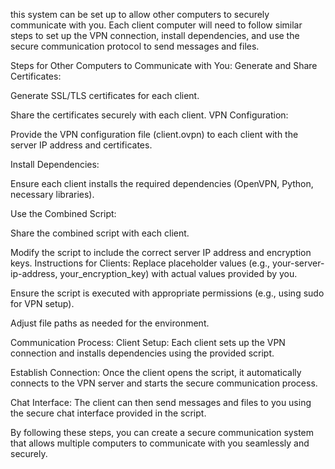 this system can be set up to allow other computers to securely communicate with you. Each client computer will need to follow similar steps to set up the VPN connection, install dependencies, and use the secure communication protocol to send messages and files.

Steps for Other Computers to Communicate with You:
Generate and Share Certificates:

Generate SSL/TLS certificates for each client.

Share the certificates securely with each client.
VPN Configuration:

Provide the VPN configuration file (client.ovpn) to each client with the server IP address and certificates.

Install Dependencies:

Ensure each client installs the required dependencies (OpenVPN, Python, necessary libraries).

Use the Combined Script:

Share the combined script with each client.

Modify the script to include the correct server IP address and encryption keys.
Instructions for Clients:
Replace placeholder values (e.g., your-server-ip-address, your_encryption_key) with actual values provided by you.

Ensure the script is executed with appropriate permissions (e.g., using sudo for VPN setup).

Adjust file paths as needed for the environment.

Communication Process:
Client Setup: Each client sets up the VPN connection and installs dependencies using the provided script.

Establish Connection: Once the client opens the script, it automatically connects to the VPN server and starts the secure communication process.

Chat Interface: The client can then send messages and files to you using the secure chat interface provided in the script.

By following these steps, you can create a secure communication system that allows multiple computers to communicate with you seamlessly and securely.
